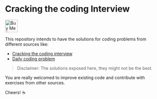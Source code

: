 # Cracking the coding Interview

<a href="https://www.buymeacoffee.com/mfuentesg" target="_blank">
   <img height="41" src="https://cdn.buymeacoffee.com/buttons/v2/default-yellow.png" alt="Buy Me A Coffee" />
</a>


This repository intends to have the solutions for coding problems from different sources like:

- [Cracking the coding interview](https://www.amazon.com/-/es/Gayle-Laakmann-McDowell/dp/0984782850)
- [Daily coding problem](https://www.dailycodingproblem.com/)

> Disclaimer: The solutions exposed here, they might not be the best.

You are really welcomed to improve existing code and contribute with exercises from other sources.

Cheers! ☕

